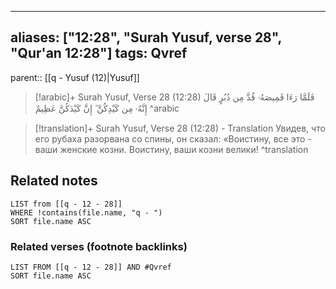 
---
aliases: ["12:28", "Surah Yusuf, verse 28", "Qur'an 12:28"]
tags: Qvref
---

parent:: [[q - Yusuf (12)|Yusuf]]

> [!arabic]+ Surah Yusuf, Verse 28 (12:28)
> <span class="quran-arabic">فَلَمَّا رَءَا قَمِيصَهُۥ قُدَّ مِن دُبُرٍ قَالَ إِنَّهُۥ مِن كَيْدِكُنَّ ۖ إِنَّ كَيْدَكُنَّ عَظِيمٌ</span>
^arabic

> [!translation]+ Surah Yusuf, Verse 28 (12:28) - Translation
> Увидев, что его рубаха разорвана со спины, он сказал: «Воистину, все это - ваши женские козни. Воистину, ваши козни велики!
^translation



## Related notes
```dataview
LIST from [[q - 12 - 28]]
WHERE !contains(file.name, "q - ")
SORT file.name ASC
```

### Related verses (footnote backlinks)
```dataview
LIST FROM [[q - 12 - 28]] AND #Qvref
SORT file.name ASC
```


